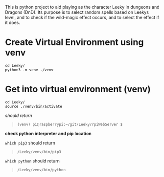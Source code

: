 This is python project to aid playing as the character Leeky in dungeons and Dragons (DnD). Its purpose is to select random spells based on Leekys level, and to check if the wild-magic effect occurs, and to select the effect if it does.

# Create Virtual Environment using venv
```
cd Leeky/
python3 -m venv ./venv
```

# Get into virtual environment (venv)
```
cd Leeky/
source ./venv/bin/activate
```
*should return*
>`(venv) pi@raspberrypi:~/git/Leeky/rpiWebServer $ `


**check python interpreter and pip location**

`which pip3` should return 
>`/Leeky/venv/bin/pip3`

`which python` should return 
>`/Leeky/venv/bin/python`
